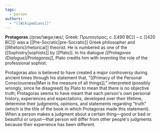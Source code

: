 ```yaml
---
tags:
  - person
authors:
  - "[[Wikipedians]]"
---
```


**Protagoras** (/prəʊˈtæɡəˌræs/; Greek: Πρωταγόρας; c. [[490 BC]] – c. [[420 BC]]) was a [[Pre-Socratic|pre-Socratic]] Greek philosopher and [[Rhetoric|rhetorical]] theorist. He is numbered as one of the [[Sophistry|sophists]] by [[Plato]]. In his dialogue _[[Protagoras (Dialogue)|Protagoras]]_, Plato credits him with inventing the role of the professional sophist.

Protagoras also is believed to have created a major controversy during ancient times through his statement that, "[[Primacy of the Personal Consciousness|Man is the measure of all things]]," interpreted (possibly wrongly, since he disagreed) by Plato to mean that there is no objective truth; Protagoras seems to have meant that each person's own personal history, experiences and expectations, developed over their lifetime, determine their judgments, opinions, and statements regarding "truth" (which is the title of the book in which Protagoras made this statement). When a person makes a judgment about a certain thing—good or bad or beautiful or unjust—that person will differ from other people's judgments because their experience has been different.